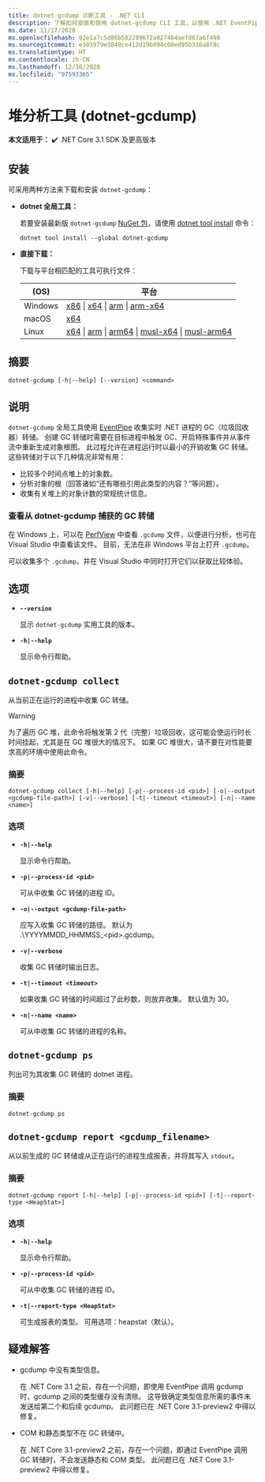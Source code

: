 ```yaml
---
title: dotnet-gcdump 诊断工具 - .NET CLI
description: 了解如何安装和使用 dotnet-gcdump CLI 工具，以使用 .NET EventPipe 收集实时 .NET 进程的 GC（垃圾回收器）转储。
ms.date: 11/17/2020
ms.openlocfilehash: 02e1a7c5d86b582289672a027464aefd67a6f490
ms.sourcegitcommit: e301979e3049ce412d19b094c60ed95b316a8f8c
ms.translationtype: HT
ms.contentlocale: zh-CN
ms.lasthandoff: 12/16/2020
ms.locfileid: "97593365"
---
```

# <a name="heap-analysis-tool-dotnet-gcdump"></a>堆分析工具 (dotnet-gcdump)

**本文适用于：** ✔️ .NET Core 3.1 SDK 及更高版本

## <a name="install"></a>安装

可采用两种方法来下载和安装 `dotnet-gcdump`：

- **dotnet 全局工具：**

  若要安装最新版 `dotnet-gcdump` [NuGet 包](https://www.nuget.org/packages/dotnet-gcdump)，请使用 [dotnet tool install](../tools/dotnet-tool-install.md) 命令：

  ```dotnetcli
  dotnet tool install --global dotnet-gcdump
  ```

- **直接下载：**

  下载与平台相匹配的工具可执行文件：

  | (OS)  | 平台 |
  | --- | -------- |
  | Windows | [x86](https://aka.ms/dotnet-gcdump/win-x86) \| [x64](https://aka.ms/dotnet-gcdump/win-x64) \| [arm](https://aka.ms/dotnet-gcdump/win-arm) \| [arm-x64](https://aka.ms/dotnet-gcdump/win-arm64) |
  | macOS   | [x64](https://aka.ms/dotnet-gcdump/osx-x64) |
  | Linux   | [x64](https://aka.ms/dotnet-gcdump/linux-x64) \| [arm](https://aka.ms/dotnet-gcdump/linux-arm) \| [arm64](https://aka.ms/dotnet-gcdump/linux-arm64) \| [musl-x64](https://aka.ms/dotnet-gcdump/linux-musl-x64) \| [musl-arm64](https://aka.ms/dotnet-gcdump/linux-musl-arm64) |

## <a name="synopsis"></a>摘要

```console
dotnet-gcdump [-h|--help] [--version] <command>
```

## <a name="description"></a>说明

`dotnet-gcdump` 全局工具使用 [EventPipe](./eventpipe.md) 收集实时 .NET 进程的 GC（垃圾回收器）转储。 创建 GC 转储时需要在目标进程中触发 GC、开启特殊事件并从事件流中重新生成对象根图。 此过程允许在进程运行时以最小的开销收集 GC 转储。 这些转储对于以下几种情况非常有用：

- 比较多个时间点堆上的对象数。
- 分析对象的根（回答诸如“还有哪些引用此类型的内容？”等问题）。
- 收集有关堆上的对象计数的常规统计信息。

### <a name="view-the-gc-dump-captured-from-dotnet-gcdump"></a>查看从 dotnet-gcdump 捕获的 GC 转储

在 Windows 上，可以在 [PerfView](https://github.com/microsoft/perfview) 中查看 `.gcdump` 文件，以便进行分析，也可在 Visual Studio 中查看该文件。 目前，无法在非 Windows 平台上打开 `.gcdump`。

可以收集多个 `.gcdump`，并在 Visual Studio 中同时打开它们以获取比较体验。

## <a name="options"></a>选项

- **`--version`**

  显示 `dotnet-gcdump` 实用工具的版本。

- **`-h|--help`**

  显示命令行帮助。

## `dotnet-gcdump collect`

从当前正在运行的进程中收集 GC 转储。

> [!WARNING]
> 为了遍历 GC 堆，此命令将触发第 2 代（完整）垃圾回收，这可能会使运行时长时间挂起，尤其是在 GC 堆很大的情况下。 如果 GC 堆很大，请不要在对性能要求高的环境中使用此命令。

### <a name="synopsis"></a>摘要

```console
dotnet-gcdump collect [-h|--help] [-p|--process-id <pid>] [-o|--output <gcdump-file-path>] [-v|--verbose] [-t|--timeout <timeout>] [-n|--name <name>]
```

### <a name="options"></a>选项

- **`-h|--help`**

  显示命令行帮助。

- **`-p|--process-id <pid>`**

  可从中收集 GC 转储的进程 ID。

- **`-o|--output <gcdump-file-path>`**

  应写入收集 GC 转储的路径。 默认为 .\\YYYYMMDD\_HHMMSS\_\<pid>.gcdump。

- **`-v|--verbose`**

  收集 GC 转储时输出日志。

- **`-t|--timeout <timeout>`**

  如果收集 GC 转储的时间超过了此秒数，则放弃收集。 默认值为 30。

- **`-n|--name <name>`**

  可从中收集 GC 转储的进程的名称。

## `dotnet-gcdump ps`

列出可为其收集 GC 转储的 dotnet 进程。

### <a name="synopsis"></a>摘要

```console
dotnet-gcdump ps
```

## `dotnet-gcdump report <gcdump_filename>`

从以前生成的 GC 转储或从正在运行的进程生成报表，并将其写入 `stdout`。

### <a name="synopsis"></a>摘要

```console
dotnet-gcdump report [-h|--help] [-p|--process-id <pid>] [-t|--report-type <HeapStat>]
```

### <a name="options"></a>选项

- **`-h|--help`**

  显示命令行帮助。

- **`-p|--process-id <pid>`**

  可从中收集 GC 转储的进程 ID。

- **`-t|--report-type <HeapStat>`**

  可生成报表的类型。 可用选项：heapstat（默认）。

## <a name="troubleshoot"></a>疑难解答

- gcdump 中没有类型信息。

   在 .NET Core 3.1 之前，存在一个问题，即使用 EventPipe 调用 gcdump 时，gcdump 之间的类型缓存没有清除。 这导致确定类型信息所需的事件未发送给第二个和后续 gcdump。 此问题已在 .NET Core 3.1-preview2 中得以修复。

- COM 和静态类型不在 GC 转储中。

   在 .NET Core 3.1-preview2 之前，存在一个问题，即通过 EventPipe 调用 GC 转储时，不会发送静态和 COM 类型。 此问题已在 .NET Core 3.1-preview2 中得以修复。
